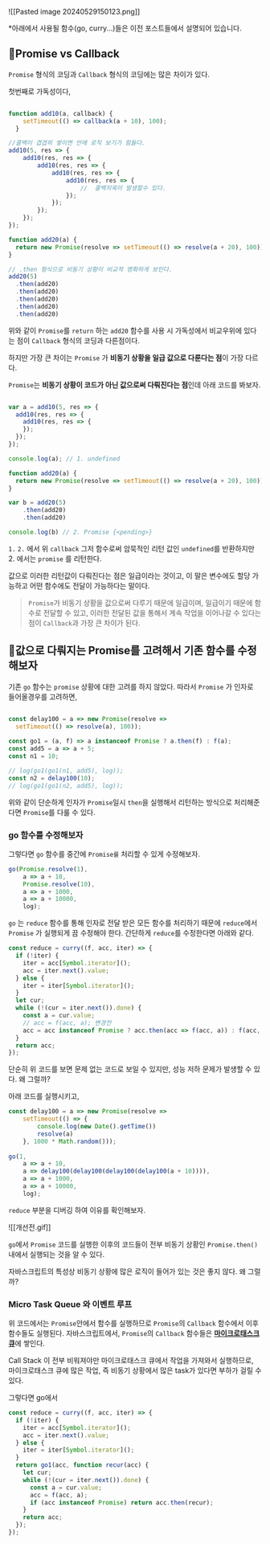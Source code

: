 ![[Pasted image 20240529150123.png]]

*아래에서 사용될 함수(go, curry...)들은 이전 포스트들에서 설명되어 있습니다.

## 📗Promise vs Callback

`Promise` 형식의 코딩과 `Callback` 형식의 코딩에는 많은 차이가 있다.

첫번째로 가독성이다,

```js

function add10(a, callback) {
    setTimeout(() => callback(a + 10), 100);
  }

//콜백이 겹겹히 쌓이면 안에 로직 보기가 힘들다.
add10(5, res => {
	add10(res, res => {
		add10(res, res => {
		    add10(res, res => {
				add10(res, res => {
					//  콜백지옥이 발생할수 있다.
				});
			});
		});
	});
});

function add20(a) {
  return new Promise(resolve => setTimeout(() => resolve(a + 20), 100));
}

// .then 형식으로 비동기 상황이 비교적 명확하게 보인다.
add20(5)
  .then(add20)
  .then(add20)
  .then(add20)
  .then(add20)
  .then(add20)
```

위와 같이 `Promise`를 `return` 하는 `add20` 함수를 사용 시 가독성에서 비교우위에 있다는 점이 `Callback` 형식의 코딩과 다른점이다.

하지만 가장 큰 차이는 `Promise` 가 **비동기 상황을 일급 값으로 다룬다는 점**이 가장 다르다.

`Promise`는 **비동기 상황이 코드가 아닌 값으로써 다뤄진다는 점**인데 아래 코드를 봐보자.

```js

var a = add10(5, res => {
  add10(res, res => {
    add10(res, res => {
    });
  });
});

console.log(a); // 1. undefined

function add20(a) {
  return new Promise(resolve => setTimeout(() => resolve(a + 20), 100));
}

var b = add20(5)
	.then(add20)
	.then(add20)

console.log(b) // 2. Promise {<pending>}
```

`1.` `2.` 에서 위 `callback` 그저 함수로써 암묵적인 리턴 값인 `undefined`를 반환하지만 2. 에서는 `promise` 를 리턴한다.

값으로 이러한 리턴값이 다뤄진다는 점은 일급이라는 것이고, 이 말은 변수에도 할당 가능하고 어떤 함수에도 전달이 가능하다는 말이다.

> `Promise`가 비동기 상황을 값으로써 다루기 때문에 일급이며, 일급이기 때문에 함수로 전달할 수 있고, 이러한 전달된 값을 통해서 계속 작업을 이어나갈 수 있다는 점이 `Callback`과 가장 큰 차이가 된다.

## 📗값으로 다뤄지는 Promise를 고려해서 기존 함수를 수정해보자

기존 `go` 함수는 `promise` 상황에 대한 고려를 하지 않았다. 따라서 `Promise` 가 인자로 들어올경우를 고려하면,

```js

const delay100 = a => new Promise(resolve =>
  setTimeout(() => resolve(a), 100));
  
const go1 = (a, f) => a instanceof Promise ? a.then(f) : f(a);
const add5 = a => a + 5;
const n1 = 10;

// log(go1(go1(n1, add5), log));
const n2 = delay100(10);
// log(go1(go1(n2, add5), log));
```

위와 같이 단순하게 인자가 `Promise`일시 `then`을 실행해서 리턴하는 방식으로 처리해준다면 `Promise`를 다룰 수 있다.

### go 함수를 수정해보자

그렇다면 `go` 함수를 중간에 `Promise를` 처리할 수 있게 수정해보자.

```js
go(Promise.resolve(1),
    a => a + 10,
    Promise.resolve(10),
    a => a + 1000,
    a => a + 10000,
    log);
```

`go` 는 `reduce` 함수를 통해 인자로 전달 받은 모든 함수를 처리하기 때문에 `reduce`에서 `Promise` 가 실행되게 끔 수정해야 한다. 간단하게 `reduce`를 수정한다면 아래와 같다.

```js
const reduce = curry((f, acc, iter) => {
  if (!iter) {
    iter = acc[Symbol.iterator]();
    acc = iter.next().value;
  } else {
    iter = iter[Symbol.iterator]();
  }
  let cur;
  while (!(cur = iter.next()).done) {
    const a = cur.value;
    // acc = f(acc, a); 변경전
    acc = acc instanceof Promise ? acc.then(acc => f(acc, a)) : f(acc, a);
  }
  return acc;
});

```

단순히 위 코드를 보면 문제 없는 코드로 보일 수 있지만,  성능 저하 문제가 발생할 수 있다. 왜 그럴까?

아래 코드를 실행시키고,

```js
const delay100 = a => new Promise(resolve =>  
    setTimeout(() => {  
        console.log(new Date().getTime())  
        resolve(a)  
    }, 1000 * Math.random()));  
  
go(1,  
    a => a + 10,  
    a => delay100(delay100(delay100(delay100(a + 10)))),  
    a => a + 1000,  
    a => a + 10000,  
    log);
```

 `reduce` 부분을 디버깅 하여 이유를 확인해보자.

![[개선전.gif]]

`go`에서 `Promise` 코드를 실행한 이후의 코드들이 전부 비동기 상황인 `Promise.then()` 내에서 실행되는 것을 알 수 있다.

자바스크립트의 특성상 비동기 상황에 많은 로직이 들어가 있는 것은 좋지 않다. 왜 그럴까?

### Micro Task Queue 와 이벤트 루프

위 코드에서는 `Promise`안에서 함수를 실행하므로 `Promise`의 `Callback` 함수에서 이후 함수들도 실행된다. 자바스크립트에서, `Promise`의 `Callback` 함수들은 [**마이크로태스크 큐**](https://baeharam.netlify.app/posts/javascript/JS-Task%EC%99%80-Microtask%EC%9D%98-%EB%8F%99%EC%9E%91%EB%B0%A9%EC%8B%9D)에 쌓인다.

Call Stack 이 전부 비워져야만 마이크로태스크 큐에서 작업을 가져와서 실행하므로, 마이크로태스크 큐에 많은 작업, 즉 비동기 상황에서 많은 task가 있다면 부하가 걸릴 수 있다.

그렇다면 go에서 






```js
const reduce = curry((f, acc, iter) => {
  if (!iter) {
    iter = acc[Symbol.iterator]();
    acc = iter.next().value;
  } else {
    iter = iter[Symbol.iterator]();
  }
  return go1(acc, function recur(acc) {
    let cur;
    while (!(cur = iter.next()).done) {
      const a = cur.value;
      acc = f(acc, a);
      if (acc instanceof Promise) return acc.then(recur);
    }
    return acc;
  });
});
```